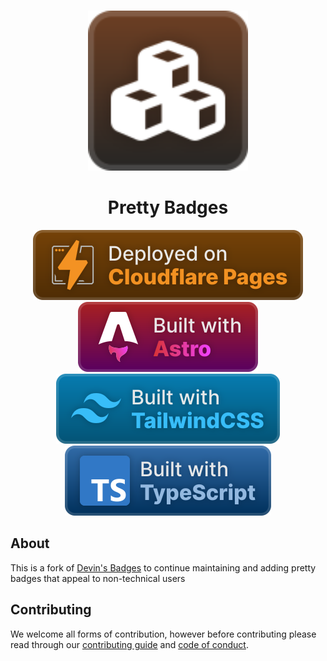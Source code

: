 <div align="center">
	<br />
	<p>
		<a href="https://badges.penpow.dev"><img src="./src/assets/documentation/docs-rs/cozy-minimal.svg" width="256" alt="Pretty Badges"/></a>
	</p>
	<h1>Pretty Badges</h1>
	<img alt="Deployed on Cloudflare Pages" src="./src/assets/built-with/cloudflare-pages/cozy.svg" />
	<img alt="Built with Astro" src="./src/assets/built-with/astro/cozy.svg" />
	<img alt="Built with TailwindCSS" src="./src/assets/built-with/tailwindcss/cozy.svg"/>
	<img alt="Built with TypeScript" src="./src/assets/built-with/typescript/cozy.svg">
</div>

## About

This is a fork of [Devin's Badges](https://intergrav.github.io/devins-badges-docs/) to continue maintaining and adding pretty badges that appeal to non-technical users

## Contributing

We welcome all forms of contribution, however before contributing please read through our [contributing guide](https://badges.penpow.dev/contributing) and [code of conduct](.github/CODE_OF_CONDUCT.md).
